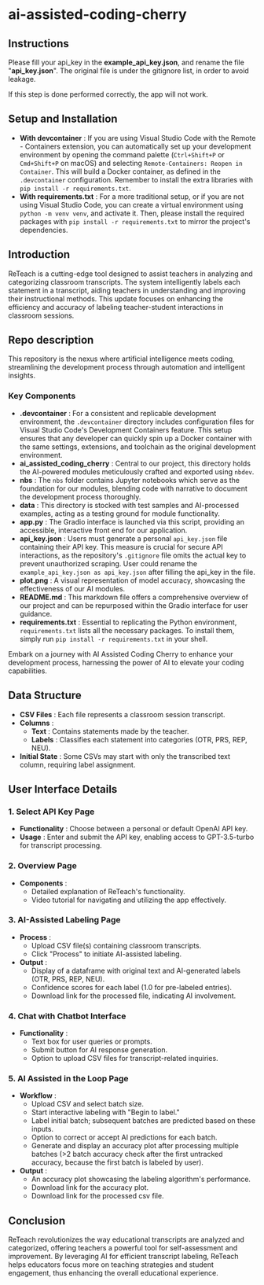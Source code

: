 # ai-assisted-coding-cherry

## Instructions

Please fill your api_key in the **example_api_key.json**, and rename the file "**api_key.json**". The original file is under the gitignore list, in order to avoid leakage.

If this step is done performed correctly, the app will not work.

## Setup and Installation

* **With devcontainer** : If you are using Visual Studio Code with the Remote - Containers extension, you can automatically set up your development environment by opening the command palette (`Ctrl+Shift+P` or `Cmd+Shift+P` on macOS) and selecting `Remote-Containers: Reopen in Container`. This will build a Docker container, as defined in the `.devcontainer` configuration. Remember to install the extra libraries with `pip install -r requirements.txt`. 
* **With requirements.txt** : For a more traditional setup, or if you are not using Visual Studio Code, you can create a virtual environment using `python -m venv venv`, and activate it. Then, please install the required packages with `pip install -r requirements.txt` to mirror the project's dependencies.

## Introduction

ReTeach is a cutting-edge tool designed to assist teachers in analyzing and categorizing classroom transcripts. The system intelligently labels each statement in a transcript, aiding teachers in understanding and improving their instructional methods. This update focuses on enhancing the efficiency and accuracy of labeling teacher-student interactions in classroom sessions.

## Repo description

This repository is the nexus where artificial intelligence meets coding, streamlining the development process through automation and intelligent insights.

### Key Components

* **.devcontainer** : For a consistent and replicable development environment, the `.devcontainer` directory includes configuration files for Visual Studio Code's Development Containers feature. This setup ensures that any developer can quickly spin up a Docker container with the same settings, extensions, and toolchain as the original development environment.
* **ai_assisted_coding_cherry** : Central to our project, this directory holds the AI-powered modules meticulously crafted and exported using `nbdev`.
* **nbs** : The `nbs` folder contains Jupyter notebooks which serve as the foundation for our modules, blending code with narrative to document the development process thoroughly.
* **data** : This directory is stocked with test samples and AI-processed examples, acting as a testing ground for module functionality.
* **app.py** : The Gradio interface is launched via this script, providing an accessible, interactive front end for our application.
* **api_key.json** : Users must generate a personal `api_key.json` file containing their API key. This measure is crucial for secure API interactions, as the repository's `.gitignore` file omits the actual key to prevent unauthorized scraping. User could rename the `example_api_key.json as api_key.json` after filling the api_key in the file.
* **plot.png** : A visual representation of model accuracy, showcasing the effectiveness of our AI modules.
* **README.md** : This markdown file offers a comprehensive overview of our project and can be repurposed within the Gradio interface for user guidance.
* **requirements.txt** : Essential to replicating the Python environment, `requirements.txt` lists all the necessary packages. To install them, simply run `pip install -r requirements.txt` in your shell.

Embark on a journey with AI Assisted Coding Cherry to enhance your development process, harnessing the power of AI to elevate your coding capabilities.

## Data Structure

* **CSV Files** : Each file represents a classroom session transcript.
* **Columns** :
  * **Text** : Contains statements made by the teacher.
  * **Labels** : Classifies each statement into categories (OTR, PRS, REP, NEU).
* **Initial State** : Some CSVs may start with only the transcribed text column, requiring label assignment.

## User Interface Details

### 1. Select API Key Page

* **Functionality** : Choose between a personal or default OpenAI API key.
* **Usage** : Enter and submit the API key, enabling access to GPT-3.5-turbo for transcript processing.

### 2. Overview Page

* **Components** :
  * Detailed explanation of ReTeach's functionality.
  * Video tutorial for navigating and utilizing the app effectively.

### 3. AI-Assisted Labeling Page

* **Process** :
  * Upload CSV file(s) containing classroom transcripts.
  * Click "Process" to initiate AI-assisted labeling.
* **Output** :
  * Display of a dataframe with original text and AI-generated labels (OTR, PRS, REP, NEU).
  * Confidence scores for each label (1.0 for pre-labeled entries).
  * Download link for the processed file, indicating AI involvement.

### 4. Chat with Chatbot Interface

* **Functionality** :
  * Text box for user queries or prompts.
  * Submit button for AI response generation.
  * Option to upload CSV files for transcript-related inquiries.

### 5. AI Assisted in the Loop Page

* **Workflow** :
  * Upload CSV and select batch size.
  * Start interactive labeling with "Begin to label."
  * Label initial batch; subsequent batches are predicted based on these inputs.
  * Option to correct or accept AI predictions for each batch.
  * Generate and display an accuracy plot after processing multiple batches (>2 batch accuracy check after the first untracked accuracy, because the first batch is labeled by user).
* **Output** :
  * An accuracy plot showcasing the labeling algorithm's performance.
  * Download link for the accuracy plot.
  * Download link for the processed csv file.

## Conclusion

ReTeach revolutionizes the way educational transcripts are analyzed and categorized, offering teachers a powerful tool for self-assessment and improvement. By leveraging AI for efficient transcript labeling, ReTeach helps educators focus more on teaching strategies and student engagement, thus enhancing the overall educational experience.
